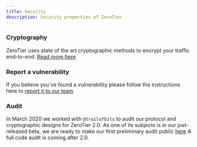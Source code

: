```yaml
---
title: Security
description: Security properties of ZeroTier
---
```


### Cryptography

ZeroTier uses state of the art cryptographic methods to encrypt your traffic end-to-end. [Read more here](./protocol.md#cryptography)

### Report a vulnerability

If you believe you've found a vulnerability please follow the instructions here to [report it to our team](https://github.com/zerotier/ZeroTierOne/blob/dev/SECURITY.md)

### Audit

In March 2020 we worked with `@trailofbits` to audit our protocol and cryptographic designs for ZeroTier 2.0. As one of its subjects is in our just-released beta, we are ready to make our first preliminary audit public [here](https://zerotier.com/wp-content/uploads/2020/10/ZeroTier-Protocol-Review-Summary.pdf) A full code audit is coming after 2.0.
